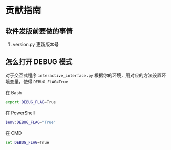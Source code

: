 # 贡献指南

## 软件发版前要做的事情

1. version.py 更新版本号

## 怎么打开 DEBUG 模式

对于交互式程序 `interactive_interface.py`
根据你的环境，用对应的方法设置环境变量，使得 `DEBUG_FLAG=True`

在 Bash

```bash
export DEBUG_FLAG=True
```

在 PowerShell

```powershell
$env:DEBUG_FLAG="True"
```

<!-- 查看此变量
```powershell
$env:DEBUG_FLAG
``` -->

在 CMD

```cmd
set DEBUG_FLAG=True
```

<!-- 查看此变量
```cmd
echo %DEBUG_FLAG%
``` -->
